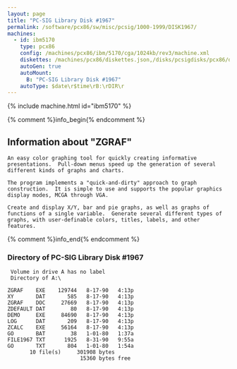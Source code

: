 ```yaml
---
layout: page
title: "PC-SIG Library Disk #1967"
permalink: /software/pcx86/sw/misc/pcsig/1000-1999/DISK1967/
machines:
  - id: ibm5170
    type: pcx86
    config: /machines/pcx86/ibm/5170/cga/1024kb/rev3/machine.xml
    diskettes: /machines/pcx86/diskettes.json,/disks/pcsigdisks/pcx86/diskettes.json
    autoGen: true
    autoMount:
      B: "PC-SIG Library Disk #1967"
    autoType: $date\r$time\rB:\rDIR\r
---
```


{% include machine.html id="ibm5170" %}

{% comment %}info_begin{% endcomment %}

## Information about "ZGRAF"

    An easy color graphing tool for quickly creating informative
    presentations.  Pull-down menus speed up the generation of several
    different kinds of graphs and charts.
    
    The program implements a "quick-and-dirty" approach to graph
    construction.  It is simple to use and supports the popular graphics
    display modes, MCGA through VGA.
    
    Create and display X/Y, bar and pie graphs, as well as graphs of
    functions of a single variable.  Generate several different types of
    graphs, with user-definable colors, titles, labels, and other features.
{% comment %}info_end{% endcomment %}


### Directory of PC-SIG Library Disk #1967

     Volume in drive A has no label
     Directory of A:\

    ZGRAF    EXE    129744   8-17-90   4:13p
    XY       DAT       585   8-17-90   4:13p
    ZGRAF    DOC     27669   8-17-90   4:13p
    ZDEFAULT DAT        80   8-17-90   4:13p
    DEMO     EXE     84690   8-17-90   4:13p
    LOG      DAT       209   8-17-90   4:13p
    ZCALC    EXE     56164   8-17-90   4:13p
    GO       BAT        38   1-01-80   1:37a
    FILE1967 TXT      1925   8-31-90   9:55a
    GO       TXT       804   1-01-80   1:54a
           10 file(s)     301908 bytes
                           15360 bytes free
